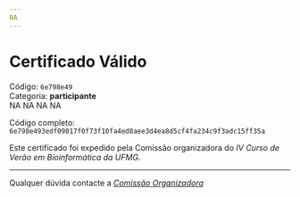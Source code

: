 ```yaml
---
NA
---
```


# Certificado Válido

Código: `6e798e49`<br>
Categoria: **participante**<br>
NA
NA
NA
NA


Código completo: `6e798e493edf09017f0f73f10fa4ed8aee3d4ea8d5cf4fa234c9f3adc15ff35a`


Este certificado foi expedido pela Comissão organizadora do *IV Curso de Verão em Bioinformática da UFMG*.

----

Qualquer dúvida contacte a [_Comissão Organizadora_](<mailto:cursobioinfoufmg@gmail.com$subject=[Certificados]>)

